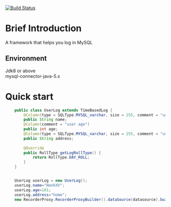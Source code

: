 [![Build Status](https://travis-ci.org/HankXV/Recorder.svg?branch=master)](https://travis-ci.org/HankXV/Recorder)
# Brief Introduction
A framework that helps you log in MySQL
## Environment
Jdk8 or above<br>
mysql-connector-java-5.x
# Quick start
```java
	public class UserLog extends TimeBasedLog {
		@Column(type = SQLType.MYSQL_varchar, size = 255, comment = "user name")
		public String name;
		@Column(comment = "user age")
		public int age;
		@Column(type = SQLType.MYSQL_varchar, size = 255, comment = "user address")
		public String address;
	
		@Override
		public RollType getLogRollType() {
			return RollType.DAY_ROLL;
		}
	}
```
```java

	UserLog userLog = new UserLog();
	userLog.name="HankXV";
	userLog.age=101;
	userLog.address="home";
	new RecorderProxy.RecorderProxyBuilder().dataSource(datasource).build().execute(userLog);
		
```